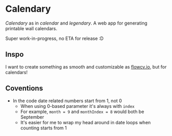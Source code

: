 # Calendary

_Calendary_ as in _calendar_ and _legendary_. A web app for generating printable wall calendars.

Super work-in-progress, no ETA for release :D

## Inspo

I want to create something as smooth and customizable as [flowcv.io](https://flowcv.com/), but for calendars!

## Coventions

- In the code date related numbers start from 1, not 0
  - When using 0-based parameter it's always with `index`
  - For example, `month = 9` and `monthIndex = 8` would both be September
  - It's easier for me to wrap my head around in date loops when counting starts from 1